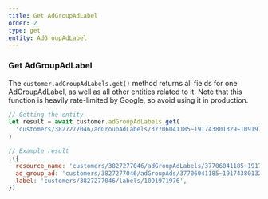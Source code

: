 ```yaml
---
title: Get AdGroupAdLabel
order: 2
type: get
entity: AdGroupAdLabel
---
```


### Get AdGroupAdLabel

The `customer.adGroupAdLabels.get()` method returns all fields for one AdGroupAdLabel, as well as all other entities related to it. Note that this function is heavily rate-limited by Google, so avoid using it in production.

```javascript
// Getting the entity
let result = await customer.adGroupAdLabels.get(
  'customers/3827277046/adGroupAdLabels/37706041185~191743801329~1091971976'
)
```

```javascript
// Example result
;({
  resource_name: 'customers/3827277046/adGroupAdLabels/37706041185~191743801329~1091971976',
  ad_group_ad: 'customers/3827277046/adGroupAds/37706041185~191743801329',
  label: 'customers/3827277046/labels/1091971976',
})
```

